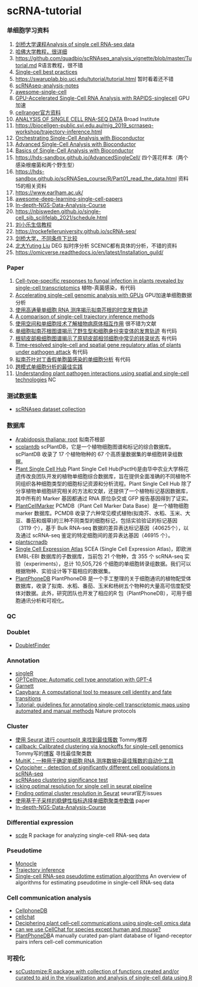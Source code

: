 # scRNA-tutorial

### 单细胞学习资料

1. [剑桥大学课程Analysis of single cell RNA-seq data](https://www.singlecellcourse.org/index.html)
2. [哈佛大学教程，很详细](https://hbctraining.github.io/scRNA-seq/)
3. https://github.com/quadbio/scRNAseq_analysis_vignette/blob/master/Tutorial.md R语言教程，很不错
4. [Single-cell best practices](https://www.sc-best-practices.org/preamble.html)
5. https://swaruplab.bio.uci.edu/tutorial/tutorial.html 暂时看着还不错
6. [scRNAseq-analysis-notes](https://github.com/crazyhottommy/scRNAseq-analysis-notes)
7. [awesome-single-cell](https://github.com/seandavi/awesome-single-cell)
8. [GPU-Accelerated Single-Cell RNA Analysis with RAPIDS-singlecell](https://developer.nvidia.com/blog/gpu-accelerated-single-cell-rna-analysis-with-rapids-singlecell/) GPU加速
9. [cellranger官方资料](https://www.10xgenomics.com/cn/support/software/cell-ranger/latest/tutorials/cr-tutorial-ct)
10. [ANALYSIS OF SINGLE CELL RNA-SEQ DATA](https://broadinstitute.github.io/2020_scWorkshop/)  Broad Institute
11. https://biocellgen-public.svi.edu.au/mig_2019_scrnaseq-workshop/trajectory-inference.html
12. [Orchestrating Single-Cell Analysis with Bioconductor](https://bioconductor.org/books/3.12/OSCA/)
13. [Advanced Single-Cell Analysis with Bioconductor](https://bioconductor.org/books/3.14/OSCA.advanced/index.html)
14. [Basics of Single-Cell Analysis with Bioconductor](https://bioconductor.org/books/3.13/OSCA.basic/quality-control.html#common-choices-of-qc-metrics)
15. https://hds-sandbox.github.io/AdvancedSingleCell/   四个莲花样本（两个感染根瘤菌和两个野生型）
16. https://hds-sandbox.github.io/scRNASeq_course/R/Part01_read_the_data.html 资料15的相关资料
17. https://www.earlham.ac.uk/
18. [awesome-deep-learning-single-cell-papers](https://github.com/OmicsML/awesome-deep-learning-single-cell-papers)
19. [In-depth-NGS-Data-Analysis-Course](https://github.com/hbctraining/In-depth-NGS-Data-Analysis-Course/blob/master/sessionIV/schedule/README.md)
20. https://nbisweden.github.io/single-cell_sib_scilifelab_2021/schedule.html
21. [刘小乐生信教程](https://liulab-dfci.github.io/bioinfo-combio/)
22. https://rockefelleruniversity.github.io/scRNA-seq/
23. [剑桥大学，不同条件下比较](https://bioinformatics-core-shared-training.github.io/UnivCambridge_ScRnaSeq_Nov2021/)
24. [北大Yuting Liu](https://bookdown.org/ytliu13207/SingleCellMultiOmicsDataAnalysis/) DEG 拟时序分析 SCENIC都有具体的分析，不错的资料
25. https://omicverse.readthedocs.io/en/latest/Installation_guild/

### Paper
1. [Cell-type-specific responses to fungal infection in plants revealed by single-cell transcriptomics](https://www.cell.com/cell-host-microbe/fulltext/S1931-3128(23)00344-X?returnURL=https%3A%2F%2Flinkinghub.elsevier.com%2Fretrieve%2Fpii%2FS193131282300344X%3Fshowall%3Dtrue#) 植物-真菌感染，有代码
3. [Accelerating single-cell genomic analysis with GPUs](https://www.biorxiv.org/content/10.1101/2022.05.26.493607v1.full) GPU加速单细胞数据分析
4. [使用高通量单细胞 RNA 测序揭示拟南芥根的时空发育轨迹](https://www.cell.com/developmental-cell/fulltext/S1534-5807(19)30145-5?_returnURL=https%3A%2F%2Flinkinghub.elsevier.com%2Fretrieve%2Fpii%2FS1534580719301455%3Fshowall%3Dtrue#secsectitle0085)
5. [A comparison of single-cell trajectory inference methods](https://www.nature.com/articles/s41587-019-0071-9#code-availability)
6. [使用空间和单细胞技术了解植物病原体相互作用](https://www.nature.com/articles/s42003-023-05156-8) 很不错为文献
7. [单细胞拟南芥根图谱揭示了野生型和细胞身份突变体的发育轨迹](https://www.cell.com/developmental-cell/fulltext/S1534-5807(22)00033-8?returnURL=https%3A%2F%2Flinkinghub.elsevier.com%2Fretrieve%2Fpii%2FS1534580722000338%3Fshowall%3Dtrue#secsectitle0010) 有代码
8. [根韧皮部极细胞图谱揭示了原韧皮部相邻细胞中常见的转录状态](https://www.nature.com/articles/s41477-022-01178-y#code-availability) 有代码
9. [Time-resolved single-cell and spatial gene regulatory atlas of plants under pathogen attack](https://www.biorxiv.org/content/10.1101/2023.04.10.536170v2.full) 有代码
10. [拟南芥叶对丁香假单胞菌感染的单细胞分析](https://www.cell.com/cell-reports/fulltext/S2211-1247(23)00687-3?returnURL=https%3A%2F%2Flinkinghub.elsevier.com%2Fretrieve%2Fpii%2FS2211124723006873%3Fshowall%3Dtrue#sectitle0035) 有代码
11. [跨模式单细胞分析的最佳实践](https://www.nature.com/articles/s41576-023-00586-w)
12. [Understanding plant pathogen interactions using spatial and single-cell technologies](https://www.nature.com/articles/s42003-023-05156-8) NC


### 测试数据集
- [scRNAseq dataset collection](https://bioconductor.org/packages/release/data/experiment/vignettes/scRNAseq/inst/doc/scRNAseq.html)

### 数据库
- [Arabidopsis thaliana: root](https://bioit3.irc.ugent.be/plant-sc-atlas/root/download)  拟南芥根部
- [scplantdb](https://biobigdata.nju.edu.cn/scplantdb/home) scPlantDB，它是一个植物细胞图谱和标记的综合数据库。scPlantDB 收录了 17 个植物物种的 67 个高质量数据集的单细胞转录组数据。
- [Plant Single Cell Hub](http://jinlab.hzau.edu.cn/PsctH/) Plant Single Cell Hub(PsctH)是由华中农业大学棉花遗传改良团队开发的植物单细胞综合数据库，旨在提供全面准确的不同植物不同组织各种细胞类型的细胞标记资源和分析流程。Plant Single Cell Hub 除了分享植物单细胞研究相关的方法和文献，还提供了一个植物标记基因数据库，其中所有的 Marker 基因都通过 RNA 原位杂交或 GFP 报告基因得到了证实。
- [PlantCellMarker](https://www.tobaccodb.org/pcmdb/homePage) PCMDB（Plant Cell Marker Data Base）是一个植物细胞 marker 数据库。PCMDB 收录了六种常见模式植物(拟南芥、水稻、玉米、大豆、番茄和烟草)的三种不同类型的细胞标记，包括实验验证的标记基因（3119 个），基于 Bulk RNA-seq 数据的差异表达标记基因（40625个），以及通过 scRNA-seq 鉴定的特定细胞间的差异表达基因（46915 个）。
- [plantscrnadb](http://ibi.zju.edu.cn/plantscrnadb/)
- [Single Cell Expression Atlas](https://www.ebi.ac.uk/gxa/sc/home) SCEA (Single Cell Expression Atlas)，即欧洲 EMBL-EBI 数据库的子数据库，当前包 21 个物种，含 355 个 scRNA-seq 实验（experiments），总计 10,505,726 个细胞的单细胞转录组数据。我们可以根据物种、实验设计等下载相应的数据集。
- [PlantPhoneDB](https://jasonxu.shinyapps.io/PlantPhoneDB/) PlantPhoneDB 是一个手工整理的关于细胞通讯的植物配受体数据库，收录了拟南、水稻、番茄、玉米和杨树五个物种的大量高可信度配受体对数据。此外，研究团队也开发了相应的R 包（PlantPhoneDB），可用于细胞通讯分析和可视化。




### QC


### Doublet
- [DoubletFinder](https://github.com/chris-mcginnis-ucsf/DoubletFinder)

### Annotation
- [singleR](https://bioconductor.org/books/release/SingleRBook/sc-mode.html)
- [GPTCelltype: Automatic cell type annotation with GPT-4](https://github.com/Winnie09/GPTCelltype)
- [Garnett](https://cole-trapnell-lab.github.io/garnett/)
- [Capybara: A computational tool to measure cell identity and fate transitions](https://github.com/morris-lab/Capybara)
- [Tutorial: guidelines for annotating single-cell transcriptomic maps using automated and manual methods](https://www.nature.com/articles/s41596-021-00534-0) Nature protocols


### Cluster
- [使用 Seurat 进行 countsplit 来找到最佳簇数](https://github.com/anna-neufeld/countsplit/issues/8) Tommy推荐
- [callback: Calibrated clustering via knockoffs for single-cell genomics](https://github.com/lcrawlab/callback)   Tommy写的[博客](https://divingintogeneticsandgenomics.com/post/fine-tune-the-best-clustering-resolution-for-scrnaseq-data-trying-out-callback/?ck_subscriber_id=2509370120&utm_source=convertkit&utm_medium=email&utm_campaign=can%20you%20determine%20the%20best%20resolution%20for%20scRNAseq%20clustering?%20%20-%2013493703) 寻找最佳聚类数
- [MultiK：一种用于确定单细胞 RNA 测序数据中最佳簇数的自动化工具](https://genomebiology.biomedcentral.com/articles/10.1186/s13059-021-02445-5)
- [Cytocipher - detection of significantly different cell populations in scRNA-seq](https://github.com/BradBalderson/Cytocipher)
- [scRNAseq clustering significance test](https://divingintogeneticsandgenomics.com/post/scrnaseq-clustering-significant-test-an-unsolvable-problem/)
- [icking optimal resolution for single cell in seurat pipeline](https://www.biostars.org/p/9576814/#9576818)
- [Finding optimal cluster resolution in Seurat](https://github.com/satijalab/seurat/issues/1565)  seurat官方issues
- [使用基于子采样的稳健性指标选择单细胞聚类参数值](https://bmcbioinformatics.biomedcentral.com/articles/10.1186/s12859-021-03957-4) paper
- [In-depth-NGS-Data-Analysis-Course](https://hbctraining.github.io/In-depth-NGS-Data-Analysis-Course/sessionIV/lessons/SC_clustering_analysis.html)


### Differential expression
- [scde](https://github.com/hms-dbmi/scde) R package for analyzing single-cell RNA-seq data

### Pseudotime
- [Monocle](https://cole-trapnell-lab.github.io/monocle-release/)
- [Trajectory inference](https://biocellgen-public.svi.edu.au/mig_2019_scrnaseq-workshop/trajectory-inference.html)
- [Single-cell RNA-seq pseudotime estimation algorithms](https://github.com/agitter/single-cell-pseudotime) An overview of algorithms for estimating pseudotime in single-cell RNA-seq data


### Cell communication analysis
- [CellphoneDB](https://github.com/ventolab/CellphoneDB)
- [cellchat](https://uci-genpals.github.io/signaling/2021/02/23/cellchat.html)
- [Deciphering plant cell–cell communications using single-cell omics data](https://www.csbj.org/article/S2001-0370(23)00229-5/fulltext)
- [can we use CellChat for species except human and mouse? ](https://github.com/sqjin/CellChat/issues/38)
- [PlantPhoneDB](https://github.com/Jasonxu0109/PlantPhoneDB?tab=readme-ov-file)A manually curated pan-plant database of ligand-receptor pairs infers cell-cell communication



### 可视化
- [scCustomize:R package with collection of functions created and/or curated to aid in the visualization and analysis of single-cell data using R](https://github.com/samuel-marsh/scCustomize)

